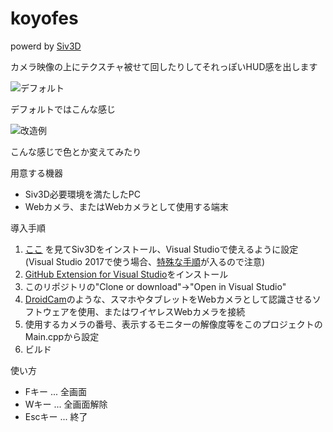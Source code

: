 # koyofes
powerd by [Siv3D](https://play-siv3d.hateblo.jp)

カメラ映像の上にテクスチャ被せて回したりしてそれっぽいHUD感を出します

<img src="https://imgur.com/Fa1q2JO.jpg" alt="デフォルト" title="サンプル1">

デフォルトではこんな感じ

<img src="https://imgur.com/U4TT42s.jpg" alt="改造例" title="サンプル2">

こんな感じで色とか変えてみたり

用意する機器
 * Siv3D必要環境を満たしたPC
 * Webカメラ、またはWebカメラとして使用する端末

導入手順
 1. [ここ](https://github.com/Siv3D/Reference-JP/wiki/ダウンロードとインストール) を見てSiv3Dをインストール、Visual Studioで使えるように設定(Visual Studio 2017で使う場合、[特殊な手順](https://github.com/Siv3D/Reference-JP/wiki/VS2017-での開発)が入るので注意)
 2. [GitHub Extension for Visual Studio](https://visualstudio.github.com)をインストール
 3. このリポジトリの"Clone or download"->"Open in Visual Studio"
 4. [DroidCam](https://www.dev47apps.com)のような、スマホやタブレットをWebカメラとして認識させるソフトウェアを使用、またはワイヤレスWebカメラを接続
 5. 使用するカメラの番号、表示するモニターの解像度等をこのプロジェクトのMain.cppから設定
 6. ビルド
 
使い方
 * Fキー ... 全画面
 * Wキー ... 全画面解除
 * Escキー ... 終了
